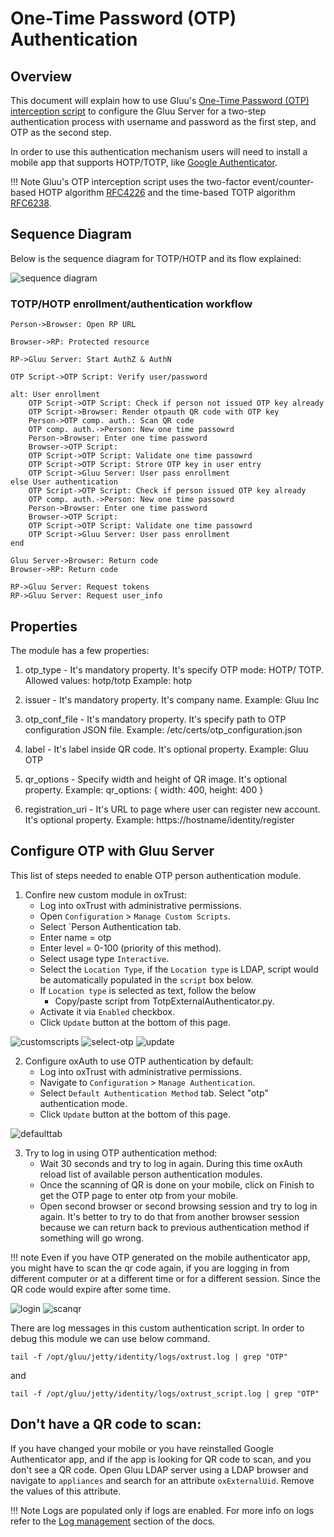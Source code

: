 # One-Time Password (OTP) Authentication

## Overview
This document will explain how to use Gluu's [One-Time Password (OTP) interception script](https://github.com/GluuFederation/oxAuth/tree/master/Server/integrations/otp) to configure the Gluu Server for a two-step authentication process with username and password as the first step, and OTP as the second step.

In order to use this authentication mechanism users will need to install a mobile app that supports HOTP/TOTP, like [Google Authenticator](https://play.google.com/store/apps/details?id=com.google.android.apps.authenticator2).

!!! Note
    Gluu's OTP interception script uses the two-factor event/counter-based HOTP algorithm [RFC4226](https://tools.ietf.org/html/rfc4226) and the time-based TOTP algorithm [RFC6238](https://tools.ietf.org/html/rfc6238).

## Sequence Diagram
Below is the sequence diagram for TOTP/HOTP and its flow explained:

![sequence diagram](../img/user-authn/otp/gluu_otp_integration_authentication_workflow.png)

### TOTP/HOTP enrollment/authentication workflow

```
Person->Browser: Open RP URL

Browser->RP: Protected resource

RP->Gluu Server: Start AuthZ & AuthN

OTP Script->OTP Script: Verify user/password

alt: User enrollment
	OTP Script->OTP Script: Check if person not issued OTP key already
	OTP Script->Browser: Render otpauth QR code with OTP key 
	Person->OTP comp. auth.: Scan QR code
	OTP comp. auth.->Person: New one time passowrd
	Person->Browser: Enter one time password
    Browser->OTP Script:
    OTP Script->OTP Script: Validate one time passowrd
    OTP Script->OTP Script: Strore OTP key in user entry
    OTP Script->Gluu Server: User pass enrollment
else User authentication
    OTP Script->OTP Script: Check if person issued OTP key already
    OTP comp. auth.->Person: New one time passowrd
    Person->Browser: Enter one time password
    Browser->OTP Script:
    OTP Script->OTP Script: Validate one time passowrd
    OTP Script->Gluu Server: User pass enrollment
end

Gluu Server->Browser: Return code
Browser->RP: Return code

RP->Gluu Server: Request tokens
RP->Gluu Server: Request user_info
```

## Properties
The module has a few properties:

1) otp_type - It's mandatory property. It's specify OTP mode: HOTP/ TOTP.
   Allowed values: hotp/totp
   Example: hotp

2) issuer - It's mandatory property. It's company name.
   Example: Gluu Inc

3) otp_conf_file - It's mandatory property. It's specify path to OTP configuration JSON file.
   Example: /etc/certs/otp_configuration.json

4) label - It's label inside QR code. It's optional property.
    Example: Gluu OTP

5) qr_options - Specify width and height of QR image. It's optional property.
    Example: qr_options: { width: 400, height: 400 }

6) registration_uri - It's URL to page where user can register new account. It's optional property.
    Example: https://hostname/identity/register
    
## Configure OTP with Gluu Server

This list of steps needed to  enable OTP person authentication module.

1. Confire new custom module in oxTrust:
    - Log into oxTrust with administrative permissions.
    - Open `Configuration` > `Manage Custom Scripts`.
    - Select `Person Authentication tab.
    - Enter name = otp
    - Enter level = 0-100 (priority of this method).
    - Select usage type `Interactive`.
    - Select the `Location Type`, if the `Location type` is LDAP, 
      script would be automatically populated in the `script` box below.
    - If `Location type` is selected as text, follow the below
        - Copy/paste script from TotpExternalAuthenticator.py.
    - Activate it via `Enabled` checkbox.
    - Click `Update` button at the bottom of this page.

![customscripts](../img/user-authn/otp/custom-scripts.png)
![select-otp](../img/user-authn/otp/selct-otp.png)
![update](../img/user-authn/otp/update.png)

2. Configure oxAuth to use OTP authentication by default:
    - Log into oxTrust with administrative permissions.
    - Navigate to `Configuration` > `Manage Authentication`.
    - Select `Default Authentication Method` tab. Select "otp" authentication mode.
    - Click `Update` button at the bottom of this page.

![defaulttab](../img/user-authn/otp/default-authtab.png)
	
3. Try to log in using OTP authentication method:
    - Wait 30 seconds and try to log in again. During this time oxAuth reload list of available person authentication modules.
	- Once the scanning of QR is done on your mobile, click on Finish to get the OTP page to enter otp from your mobile.
    - Open second browser or second browsing session and try to log in again. It's better to try to do that from another browser session because we can return back to previous authentication method if something will go wrong.

!!! note
	Even if you have OTP generated on the mobile authenticator app, 
	you might have to scan the qr code again, if you are logging in 
	from different computer or at a different time or for a different session. 
	Since the QR code would expire after some time.
	
![login](../img/user-authn/otp/login-page.png)
![scanqr](../img/user-authn/otp/scan-qr.png)


There are log messages in this custom authentication script. 
In order to debug this module we can use below command.

```
tail -f /opt/gluu/jetty/identity/logs/oxtrust.log | grep "OTP"
```

and
```
tail -f /opt/gluu/jetty/identity/logs/oxtrust_script.log | grep "OTP"
```
## Don't have a QR code to scan:
If you have changed your mobile or you have reinstalled Google Authenticator app, 
and if the app is looking for QR code to scan, and you don't see a QR code.
Open Gluu LDAP server using a LDAP browser and navigate to  `appliances` 
and search for an attribute `oxExternalUid`. Remove the values of this attribute. 

!!! Note
	Logs are populated only if logs are enabled. For more info on logs refer to the [Log management](../operation/logs.md) section of the docs.
